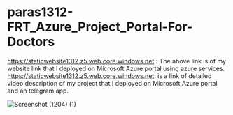 # paras1312-FRT_Azure_Project_Portal-For-Doctors
https://staticwebsite1312.z5.web.core.windows.net     : The above link is of my website link that I deployed on Microsoft Azure portal using azure services. https://staticwebsite1312.z5.web.core.windows.net: is a link of detailed video description of my project that I deployed on Microsoft Azure portal and an telegram app.

![Screenshot (1204) (1)](https://user-images.githubusercontent.com/97779368/151946378-baa7a603-9026-4def-a791-4a4b4e6c45f2.png)
